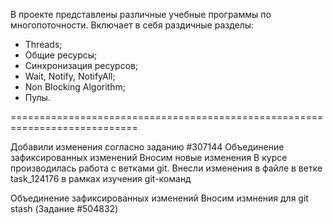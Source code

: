 В проекте представлены различные учебные программы по многопоточности.
Включает в себя раздичные разделы: 
- Threads;
- Общие ресурсы;
- Синхронизация ресурсов;
- Wait, Notify, NotifyAll;
- Non Blocking Algorithm;
- Пулы.

============================================================================

Добавили изменения согласно заданию #307144
Объединение зафиксированных изменений
Вносим новые изменения
В курсе производилась работа с ветками git.
Внесли изменения в файле в ветке task_124176 в рамках изучения git-команд

Объединение зафиксированных изменений
Вносим измнения для git stash (Задание #504832)